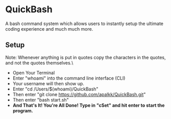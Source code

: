 # QuickBash
A bash command system which allows users to instantly setup the ultimate coding experience and much much more.

## Setup
Note: Whenever anything is put in quotes copy the characters in the quotes, and not the quotes themselves.\

* Open Your Terminal
* Enter "whoami" into the command line interface (CLI)
* Your username will then show up.
* Enter "cd /Users/$(whoami)/QuickBash"
* Then enter "git clone https://github.com/apalkk/QuickBash.git"
* Then enter "bash start.sh"
* **And That's It! You're All Done! Type in "cSet" and hit enter to start the program.**
